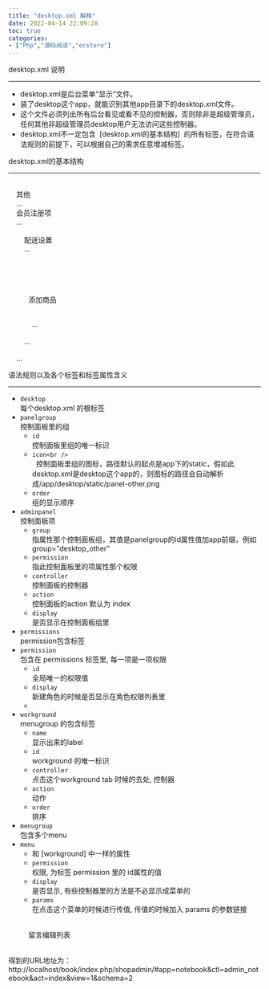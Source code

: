 ```yaml
---
title: "desktop.xml 解释"
date: 2022-04-14 22:09:28
toc: true
categories:
- ["Php","源码阅读","ecstore"]
---
```


desktop.xml 说明

---

- desktop.xml是后台菜单“显示”文件。
- 装了desktop这个app，就能识别其他app目录下的desktop.xml文件。
- 这个文件必须列出所有后台看见或看不见的控制器，否则除非是超级管理员，任何其他非超级管理员desktop用户无法访问这些控制器。
- desktop.xml不一定包含  [desktop.xml的基本结构]  的所有标签，在符合语法规则的前提下，可以根据自己的需求任意增减标签。

desktop.xml的基本结构

---

<desktop><br />    <panelgroup id="other" icon="panel-other.png" order="100">其他</panelgroup><br />    ...<br />    <adminpanel group="desktop_other" permission="other" controller='admin_member_attr' action='index' display='true'>会员注册项</adminpanel><br />    ...<br />    <permissions><br />        <permission id="shipment" display='true'>配送设置</permission><br />        ...<br />    </permissions><br />    <workground name="商品" id="b2c.wrokground.goods" controller="admin_goods" action="index" order="20"><br />        <menugroup name="商品管理"><br />            <menu controller='admin_goods_editor' action='add' permission='goods' display='false' order='10'>添加商品</menu><br />            ...<br />        </menugroup><br />        ...<br />    </workground><br />    ...<br /></desktop>

语法规则以及各个标签和标签属性含义

---

- `desktop`  <br />每个desktop.xml 的根标签
- `panelgroup`  <br />控制面板里的组
   - `id`  <br />控制面板里组的唯一标识
   - `icon<br />`<br />  控制面板里组的图标，路径默认的起点是app下的static，假如此desktop.xml是desktop这个app的，则图标的路径会自动解析成/app/desktop/static/panel-other.png
   - `order`        <br />组的显示顺序
- `adminpanel`  <br />控制面板项
   - `group`  <br />指属性那个控制面板组，其值是panelgroup的id属性值加app前缀，例如group="desktop_other"
   - `permission`  <br />指此控制面板里的项属性那个权限
   - `controller`  <br />控制面板的控制器
   - `action`  <br />控制面板的action 默认为 index
   - `display`  <br />是否显示在控制面板组里                           
- `permissions`       <br />permission包含标签
- `permission`       <br />包含在 permissions 标签里, 每一项是一项权限
   - `id`  <br />全局唯一的权限值
   - `display`  <br />新建角色的时候是否显示在角色权限列表里     
   - <br />
- `workground`              <br />menugroup 的包含标签<br />
   - `name`  <br />显示出来的label
   - `id`  <br />workground 的唯一标识       
   - `controller`  <br />点击这个workground tab 时候的去处, 控制器       
   - `action`  <br />动作       
   - `order`  <br />排序             
- `menugroup`       <br />包含多个menu
- `menu`      
   - 和 [workground] 中一样的属性  
   - `permission`  <br />权限, 为标签 permission 里的 id属性的值
   - `display`  <br />是否显示, 有些控制器里的方法是不必显示成菜单的
   - `params`  <br />在点击这个菜单的时候进行传值, 传值的时候加入 params 的参数链接                   

<menu controller="admin_notebook" action="index" params="view:1|schema:2">留言编辑列表</menu><br />得到的URL地址为：<br />http://localhost/book/index.php/shopadmin/#app=notebook&ctl=admin_notebook&act=index&view=1&schema=2

